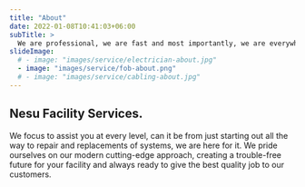 ```yaml
---
title: "About"
date: 2022-01-08T10:41:03+06:00
subTitle: >
  We are professional, we are fast and most importantly, we are everywhere having centric locations around the lower mainland to better assist your needs. Our expertise on the cutting-edge property security, glass and window installations, electric low voltage infrastructure, intercom systems and more will help you achieve the most modern status on your facility.
slideImage: 
  # - image: "images/service/electrician-about.jpg"
  - image: "images/service/fob-about.png"
  # - image: "images/service/cabling-about.jpg"
---
```

## Nesu Facility Services.

We focus to assist you at every level, can it be from just starting out all the way to repair and replacements of systems, we are here for it. We pride ourselves on our modern cutting-edge approach, creating a trouble-free future for your facility and always ready to give the best quality job to our customers.

<!-- We’re here for those who refuse to settle. Who never stop moving forwards. Who continue to search for new
ideas and better experiences in everything they do. Because today’s hyper-connected world deserves a
financial partner just as progressive.One that adapts to your needs, gives you control and constantly pushes
you into new exciting spaces. -->
